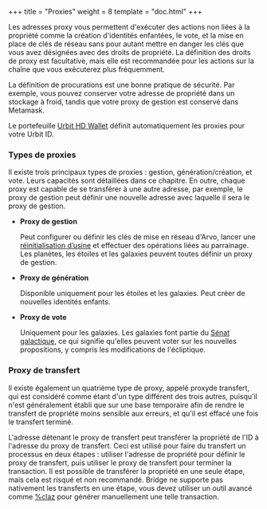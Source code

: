+++
title = "Proxies"
weight = 8
template = "doc.html"
+++

Les adresses proxy vous permettent d'exécuter des actions non liées à la propriété comme la création d'identités enfantées, le vote, et la mise en place de clés de réseau sans pour autant mettre en danger les clés que vous avez désignées avec des droits de propriété. La définition des droits de proxy est facultative, mais elle est recommandée pour les actions sur la chaîne que vous exécuterez plus fréquemment.

La définition de procurations est une bonne pratique de sécurité. Par exemple, vous pouvez conserver votre adresse de propriété dans un stockage à froid, tandis que votre proxy de gestion est conservé dans Metamask.

Le portefeuille [Urbit HD Wallet](https://developers.urbit.org/reference/glossary/hdwallet) définit automatiquement les proxies pour votre Urbit ID.

### Types de proxies

Il existe trois principaux types de proxies : gestion, génération/création, et vote. Leurs capacités sont détaillées dans ce chapitre. En outre, chaque proxy est capable de se transférer à une autre adresse, par exemple, le proxy de gestion peut définir une nouvelle adresse avec laquelle il sera le proxy de gestion.

- **Proxy de gestion**

  Peut configurer ou définir les clés de mise en réseau d'Arvo, lancer une [réinitialisation d’usine](https://operators.urbit.org/manual/id/guide-to-resets) et effectuer des opérations liées au parrainage. Les planètes, les étoiles et les galaxies peuvent toutes définir un proxy de gestion.

- **Proxy de génération**

  Disponible uniquement pour les étoiles et les galaxies. Peut créer de nouvelles identités enfants.

- **Proxy de vote**

  Uniquement pour les galaxies. Les galaxies font partie du [Sénat galactique](https://developers.urbit.org/reference/glossary/senate), ce qui signifie qu'elles peuvent voter sur les nouvelles propositions, y compris les modifications de l'écliptique.

### Proxy de transfert

Il existe également un quatrième type de proxy, appelé proxyde transfert, qui est considéré comme étant d'un type différent des trois autres, puisqu'il n'est généralement établi que sur une base temporaire afin de rendre le transfert de propriété moins sensible aux erreurs, et qu'il est effacé une fois le transfert terminé.

L'adresse détenant le proxy de transfert peut transférer la propriété de l'ID à l'adresse du proxy de transfert. Ceci est utilisé pour faire du transfert un processus en deux étapes : utiliser l'adresse de propriété pour définir le proxy de transfert, puis utiliser le proxy de transfert pour terminer la transaction. Il est possible de transférer la propriété en une seule étape, mais cela est risqué et non recommandé. Bridge ne supporte pas nativement les transferts en une étape, vous devez utiliser un outil avancé comme [%claz](https://developers.urbit.org/reference/azimuth/advanced-azimuth-tools) pour générer manuellement une telle transaction.
